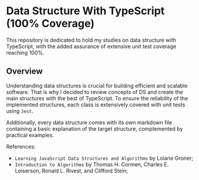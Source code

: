 # Data Structure With TypeScript (100% Coverage)

This repository is dedicated to hold my studies on data structure with TypeScript, with the added assurance of extensive unit test coverage reaching 100%.

## Overview

Understanding data structures is crucial for building efficient and scalable software. That is why I decided to review concepts of DS and create the main structures with the best of TypeScript. To ensure the reliability of the implemented structures, each class is extensively covered with unit tests using `Jest`.

Additionally, every data structure comes with its own markdown file containing a basic explanation of the target structure, complemented by practical examples.

References:

- `Learning JavaScript Data Structures and Algorithms` by Loiane Groner;
- `Introduction to Algorithms` by Thomas H. Cormen, Charles E. Leiserson, Ronald L. Rivest, and Clifford Stein;
